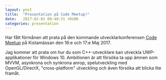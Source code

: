 ```yaml
---
layout: post
title:  "Presentation på Code Meetup!"
date:   2017-02-01 08:48:31 +0200
categories: presentation
---
```


Har fått förmånen att prata på den kommande utvecklarkonferensen [Code Meetup][code-meetup] på Kistamässan den 16:e och 17:e Maj 2017. 

Jag kommer att prata om hur du som C++-utvecklare kan utveckla UWP-applikationer för Windows 10. Ambitionen är att försöka ta upp ämnen som MVVM, asynkrona och synkrona anrop, spelutveckling med OpenGL/DirectX, "cross-platform" utveckling och även försöka att blicka lite framåt.

[code-meetup]: http://codemeetup.se/
